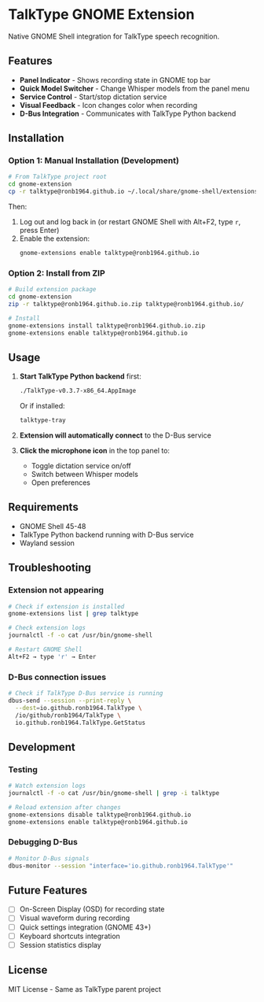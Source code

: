 # TalkType GNOME Extension

Native GNOME Shell integration for TalkType speech recognition.

## Features

- **Panel Indicator** - Shows recording state in GNOME top bar
- **Quick Model Switcher** - Change Whisper models from the panel menu
- **Service Control** - Start/stop dictation service
- **Visual Feedback** - Icon changes color when recording
- **D-Bus Integration** - Communicates with TalkType Python backend

## Installation

### Option 1: Manual Installation (Development)

```bash
# From TalkType project root
cd gnome-extension
cp -r talktype@ronb1964.github.io ~/.local/share/gnome-shell/extensions/
```

Then:
1. Log out and log back in (or restart GNOME Shell with Alt+F2, type `r`, press Enter)
2. Enable the extension:
   ```bash
   gnome-extensions enable talktype@ronb1964.github.io
   ```

### Option 2: Install from ZIP

```bash
# Build extension package
cd gnome-extension
zip -r talktype@ronb1964.github.io.zip talktype@ronb1964.github.io/

# Install
gnome-extensions install talktype@ronb1964.github.io.zip
gnome-extensions enable talktype@ronb1964.github.io
```

## Usage

1. **Start TalkType Python backend** first:
   ```bash
   ./TalkType-v0.3.7-x86_64.AppImage
   ```
   Or if installed:
   ```bash
   talktype-tray
   ```

2. **Extension will automatically connect** to the D-Bus service

3. **Click the microphone icon** in the top panel to:
   - Toggle dictation service on/off
   - Switch between Whisper models
   - Open preferences

## Requirements

- GNOME Shell 45-48
- TalkType Python backend running with D-Bus service
- Wayland session

## Troubleshooting

### Extension not appearing

```bash
# Check if extension is installed
gnome-extensions list | grep talktype

# Check extension logs
journalctl -f -o cat /usr/bin/gnome-shell

# Restart GNOME Shell
Alt+F2 → type 'r' → Enter
```

### D-Bus connection issues

```bash
# Check if TalkType D-Bus service is running
dbus-send --session --print-reply \
  --dest=io.github.ronb1964.TalkType \
  /io/github/ronb1964/TalkType \
  io.github.ronb1964.TalkType.GetStatus
```

## Development

### Testing

```bash
# Watch extension logs
journalctl -f -o cat /usr/bin/gnome-shell | grep -i talktype

# Reload extension after changes
gnome-extensions disable talktype@ronb1964.github.io
gnome-extensions enable talktype@ronb1964.github.io
```

### Debugging D-Bus

```bash
# Monitor D-Bus signals
dbus-monitor --session "interface='io.github.ronb1964.TalkType'"
```

## Future Features

- [ ] On-Screen Display (OSD) for recording state
- [ ] Visual waveform during recording
- [ ] Quick settings integration (GNOME 43+)
- [ ] Keyboard shortcuts integration
- [ ] Session statistics display

## License

MIT License - Same as TalkType parent project
